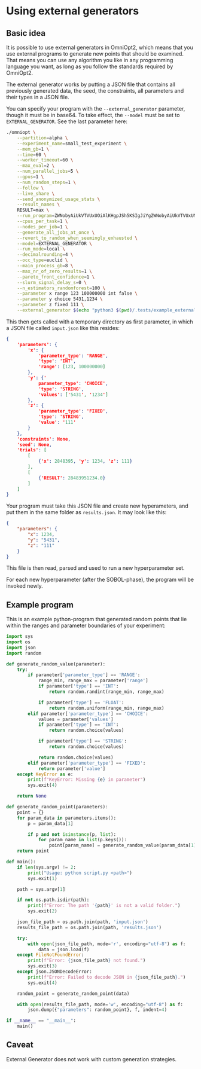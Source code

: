 # Using external generators

<!-- What are external generators and how to use them -->

<div id="toc"></div>

## Basic idea

It is possible to use external generators in OmniOpt2, which means that you use external programs to generate new points that should be examined. That means you can use any algorithm you like in any programming language you
want, as long as you follow the standards required by OmniOpt2. 

The external generator works by putting a JSON file that contains all previously generated data, the seed, the constraints, all parameters and their types in a JSON file. 

You can specify your program with the `--external_generator` parameter, though it must be in base64. To take effect, the `--model` must be set to `EXTERNAL_GENERATOR`. See the last parameter here:

```bash
./omniopt \
	--partition=alpha \
	--experiment_name=small_test_experiment \
	--mem_gb=1 \
	--time=60 \
	--worker_timeout=60 \
	--max_eval=2 \
	--num_parallel_jobs=5 \
	--gpus=1 \
	--num_random_steps=1 \
	--follow \
	--live_share \
	--send_anonymized_usage_stats \
	--result_names \
	RESULT=max \
	--run_program=ZWNobyAiUkVTVUxUOiAlKHgpJSh5KSIgJiYgZWNobyAiUkVTVUxUMjogJXoi \
	--cpus_per_task=1 \
	--nodes_per_job=1 \
	--generate_all_jobs_at_once \
	--revert_to_random_when_seemingly_exhausted \
	--model=EXTERNAL_GENERATOR \
	--run_mode=local \
	--decimalrounding=4 \
	--occ_type=euclid \
	--main_process_gb=8 \
	--max_nr_of_zero_results=1 \
	--pareto_front_confidence=1 \
	--slurm_signal_delay_s=0 \
	--n_estimators_randomforest=100 \
	--parameter x range 123 100000000 int false \
    --parameter y choice 5431,1234 \
	--parameter z fixed 111 \
    --external_generator $(echo "python3 $(pwd)/.tests/example_external.py" | base64 -w0) 
```

This then gets called with a temporary directory as first parameter, in which a JSON file called `input.json` like this resides:

```json
{
    'parameters': {
        'x': {
            'parameter_type': 'RANGE',
            'type': 'INT',
            'range': [123, 100000000]
        },
        'y': {'
            parameter_type': 'CHOICE',
            'type': 'STRING',
            'values': ['5431', '1234']
        },
        'z': {
            'parameter_type': 'FIXED',
            'type': 'STRING',
            'value': '111'
        }
    },
    'constraints': None,
    'seed': None,
    'trials': [
        [
            {'x': 2848395, 'y': 1234, 'z': 111}
        ],
        [
            {'RESULT': 28483951234.0}
        ]
    ]
}
```

Your program must take this JSON file and create new hyperameters, and put them in the same folder as `results.json`. It may look like this:

```json
{
    "parameters": {
        "x": 1234,
        "y": "5431",
        "z": "111"
    }
}
```

This file is then read, parsed and used to run a new hyperparameter set.

For each new hyperparameter (after the SOBOL-phase), the program will be invoked newly.

## Example program

This is an example python-program that generated random points that lie within the ranges and parameter boundaries of your experiment:

```python
import sys
import os
import json
import random

def generate_random_value(parameter):
    try:
        if parameter['parameter_type'] == 'RANGE':
            range_min, range_max = parameter['range']
            if parameter['type'] == 'INT':
                return random.randint(range_min, range_max)

            if parameter['type'] == 'FLOAT':
                return random.uniform(range_min, range_max)
        elif parameter['parameter_type'] == 'CHOICE':
            values = parameter['values']
            if parameter['type'] == 'INT':
                return random.choice(values)

            if parameter['type'] == 'STRING':
                return random.choice(values)

            return random.choice(values)
        elif parameter['parameter_type'] == 'FIXED':
            return parameter['value']
    except KeyError as e:
        print(f"KeyError: Missing {e} in parameter")
        sys.exit(4)

    return None

def generate_random_point(parameters):
    point = {}
    for param_data in parameters.items():
        p = param_data[1]

        if p and not isinstance(p, list):
            for param_name in list(p.keys()):
                point[param_name] = generate_random_value(param_data[1][param_name])
    return point

def main():
    if len(sys.argv) != 2:
        print("Usage: python script.py <path>")
        sys.exit(1)

    path = sys.argv[1]

    if not os.path.isdir(path):
        print(f"Error: The path '{path}' is not a valid folder.")
        sys.exit(2)

    json_file_path = os.path.join(path, 'input.json')
    results_file_path = os.path.join(path, 'results.json')

    try:
        with open(json_file_path, mode='r', encoding="utf-8") as f:
            data = json.load(f)
    except FileNotFoundError:
        print(f"Error: {json_file_path} not found.")
        sys.exit(3)
    except json.JSONDecodeError:
        print(f"Error: Failed to decode JSON in {json_file_path}.")
        sys.exit(4)

    random_point = generate_random_point(data)

    with open(results_file_path, mode='w', encoding="utf-8") as f:
        json.dump({"parameters": random_point}, f, indent=4)

if __name__ == "__main__":
    main()
``` 

## Caveat

External Generator does not work with custom generation strategies.
